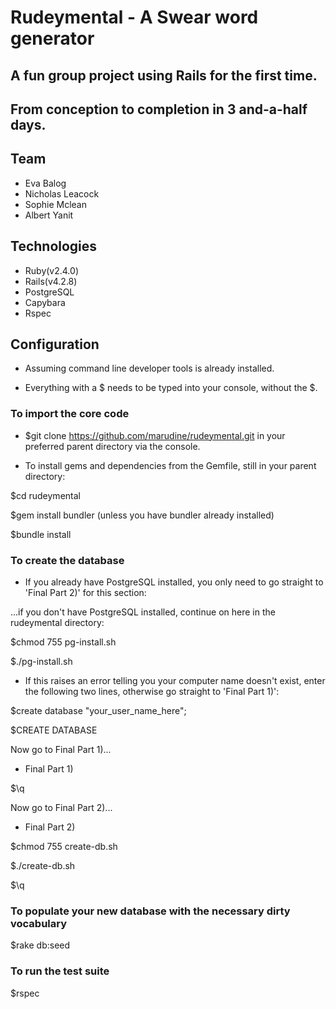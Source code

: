 # Rudeymental - A Swear word generator

## A fun group project using Rails for the first time.
## From conception to completion in 3 and-a-half days.

## Team

- Eva Balog
- Nicholas Leacock
- Sophie Mclean
- Albert Yanit


## Technologies

- Ruby(v2.4.0)
- Rails(v4.2.8)
- PostgreSQL
- Capybara
- Rspec


## Configuration

- Assuming command line developer tools is already installed.

- Everything with a $ needs to be typed into your console, without the $.


### To import the core code

- $git clone https://github.com/marudine/rudeymental.git in your preferred parent directory via the console.

- To install gems and dependencies from the Gemfile, still in your parent directory:

$cd rudeymental

$gem install bundler (unless you have bundler already installed)

$bundle install


### To create the database

- If you already have PostgreSQL installed, you only need to go straight to 'Final Part 2)' for this section:

...if you don't have PostgreSQL installed, continue on here in the rudeymental directory:

$chmod 755 pg-install.sh

$./pg-install.sh

- If this raises an error telling you your computer name doesn't exist, enter the following two lines, otherwise go straight to 'Final Part 1)':

$create database "your_user_name_here";

$CREATE DATABASE

Now go to Final Part 1)...


- Final Part 1)  

$\q

Now go to Final Part 2)...


- Final Part 2)

$chmod 755 create-db.sh

$./create-db.sh

$\q


### To populate your new database with the necessary dirty vocabulary

$rake db:seed


### To run the test suite

$rspec
